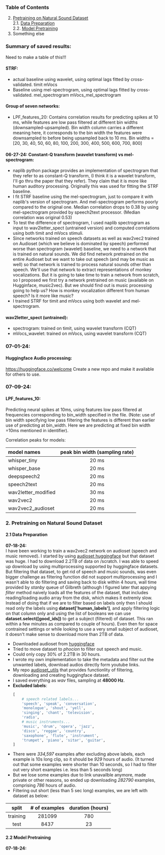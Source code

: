 
### Table of Contents
2. [Pretraining on Natural Sound Dataset](#2-pretraining-on-natural-sound-dataset)  
    2.1. [Data Preparation](#21-data-preparation)  
    2.2. [Model Pretraining](#22-model-pretraining)
3. Something else



### Summary of saved results:
Need to make a table of this!!!
#### STRF:
 - actual baseline using wavelet, using optimal lags fitted  by cross-validated.
    timit
    mVocs
 - Baseline using mel-spectrogram, using optimal lags fitted by cross-validated.
    mel_spectrogram
    mVocs_mel_spectrogram

#### Group of seven networks:
 - LPF_features_20: Contains correlation results for predicting spikes at 10 ms,
                    while features are low pass filtered at different bin widths
                    (downsampled-upsampled). Bin width column carries a different
                    meaning here, it corresponds to the bin width the features
                    were downsampled to before being upsampled back to 10 ms.
                    Bin widths = [20, 30, 40, 50, 60, 80, 100, 200,
                                300, 400, 500, 600, 700, 800]

#### 06-27-24: Constant-Q transform (wavelet transform) vs mel-spectrogram: 
- naplib python package provides an implementation of spectrogram that they refer to as constant-Q transform, (I think it is a wavelet transform, I'll go thru the paper that they refer). They claim that it is more like human auditory processing. Originally this was used for fitting the STRF baseline. 
- I fit STRF baseline using the mel-spectrogram, just to compare it with naplib's version of spectrogram. And mel-spectrogram performs poorly compared to the original one. Median correlation drops to 0.38 by using mel-spectrogram provided by speech2text processor. (Median correlation was original 0.53)
- To test the difference of spectrogram, I used naplib spectrogram as input to wav2letter_spect (untrained version) and computed correlations using both timit and mVocs stimuli.
- Since networks trained on speech datasets as well as wav2vec2 trained on Audioset (which we believe is dominated by speech) performed worse than spectrogram (wavelet) baseline, we need to a network that is trained on natural sounds. We did find network pretrained on the entire Audioset but we want to take out speech (and may be music as well) so that network is trained to process natural sounds other than speech. We'll use that network to extract representations of monkey vocalizations. But it is going to take time to train a network from scratch, so I proposed we first try a network pretrained on music (available on Hugginface, music2vec). But we should find out is music processing going to help us? How is monkey vocalization different from human speech? Is it more like music? 
- I trained STRF for timit and mVocs using both wavelet and mel-spectrogram. 
#### wav2letter_spect (untrained): 
- spectrogram: trained on timit, using wavelet transform (CQT)
- mVocs_wavelet: trained on mVocs, using wavelet transform (CQT)

### 07-01-24:
#### Huggingface Audio processing:
https://huggingface.co/welcome Create a new repo and make it available for others to use. 

### 07-09-24:
#### LPF_features_10: 
Predicting neural spikes at 10ms, using features low pass filtered at frequencies corresponding to bin_width specified in the file. (Note: use of bin width specifying low pass filtering the features is different than earlier use of predicting at bin_width. Here we are  predicting at fixed bin width =10ms mentioned in identifier).
 

Correlation peaks for models:
<div align="center">

| model names | peak bin width (sampling rate) |
| :--------    |:---: |
| whisper_tiny | 20 ms|
| whisper_base | 20 ms|
| deepspeech2 | 20 ms|
| speech2text | 20 ms|
| wav2letter_modified   |   30 ms| 
| wav2vec2 | 20 ms|
| wav2vec2_audioset | 20 ms|

</div>

### 2. Pretraining on Natural Sound Dataset
#### 2.1 Data Preparation

**07-18-24:**  
I have been working to train a wav2vec2 network on audioset (speech and music removed). I started by using [audioset huggingface](https://huggingface.co/datasets/agkphysics/AudioSet) but that dataset was huge. I had to download 2.2TB of data on /scratch. I was able to speed up download by using multiprocessing supported by huggingface datasets. But filtering that dataset, to get rid of speech and music sounds, was even bigger challenge as filtering function did not support multiprocessing and I wasn't able to do filtering and saving back to disk within 4 hours, wall time provided by *stanby* queue of Gilbreth (although I figured later that appying *filter* method naively loads all the features of the dataset, that includes reading/loading audio array from the disk, which makes it extremly slow. Instead of doing that if we are to filter based on labels only then I should read only the labels using **dataset['human_labels']**, and apply filtering logic on that column only and using the list of booleans we can use **dataset.select([good_ids])** to get a subject (filtered) of dataset. This ran within a few minutes as compared to couple of hours). Even then for space contrained settings or while looking to use a very small subject of audioset, it doesn't make sense to download more than 2TB of data. 

- Downloaded audioset from [huggingface](https://huggingface.co/datasets/agkphysics/AudioSet)  
- Tried to move dataset to *phocion* to filter out speech and music.
- Could only copy 30% of 2.2TB in 30 hours.
- I wrote my own implementation to take the metadata and filter out the unwanted labels, download audios directly form youtube links. 
- My repo [audioset_utils](https://github.com/bilalhsp/audioset_utils) that provides functionlity of filtering, downloading and creating huggingface dataset.
- I saved everything as *wav* files, sampling at **48000 Hz**. 
- **Excluded labels**: 
    ```python
    [
        # speech related labels...
        'speech', 'speak', 'conversation',
        'monologue', 'shout', 'yell',
        'singing', 'chant', 'television',
        'radio',
        # music instruments...
        'music', 'drum', 'opera', 'jazz',
        'disco', 'reggae', 'country', 
        'saxophone', 'flute', 'instrument',
        'trumpet', 'piano', 'sitar', 'guitar',
    ]
- There were *334,597* examples after excluding above labels, each example is 10s long clip, so it should be *929* hours of audio. (It turned out that some examples were shorter than 10 seconds, so I had to filter out very short examples i.e. less than 5 seconds long)
- But we lose some examples due to link unavailble anymore, made private or other reasons, so ended up downloading *282790* examples, comprising *786* hours of audio.
- Filtering out short (less than 5 sec long) examples, we are left with dataset as below:

<div align="center">

| split    | # of examples | duration (hours) |
| :---: | :---: | :---: |
| training | 281099 | 780 |
|test      | 8437 | 23 |

</div>

#### 2.2 Model Pretraining

**07-18-24:**  

<!-- <div align="center">

| Header 1   | Header 2   | Header 3   |
|------------|------------|------------|
| Row 1 Col 1| Row 1 Col 2| Row 1 Col 3|
| Row 2 Col 1| Row 2 Col 2| Row 2 Col 3|

</div> -->
